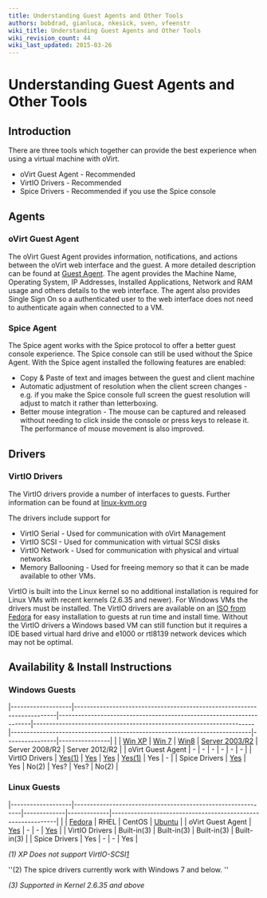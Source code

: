 ```yaml
---
title: Understanding Guest Agents and Other Tools
authors: bobdrad, gianluca, nkesick, sven, vfeenstr
wiki_title: Understanding Guest Agents and Other Tools
wiki_revision_count: 44
wiki_last_updated: 2015-03-26
---
```


# Understanding Guest Agents and Other Tools

## Introduction

There are three tools which together can provide the best experience when using a virtual machine with oVirt.

*   oVirt Guest Agent - Recommended
*   VirtIO Drivers - Recommended
*   Spice Drivers - Recommended if you use the Spice console

## Agents

### oVirt Guest Agent

The oVirt Guest Agent provides information, notifications, and actions between the oVirt web interface and the guest. A more detailed description can be found at [Guest Agent](Guest_Agent). The agent provides the Machine Name, Operating System, IP Addresses, Installed Applications, Network and RAM usage and others details to the web interface. The agent also provides Single Sign On so a authenticated user to the web interface does not need to authenticate again when connected to a VM.

### Spice Agent

The Spice agent works with the Spice protocol to offer a better guest console experience. The Spice console can still be used without the Spice Agent. With the Spice agent installed the following features are enabled:

*   Copy & Paste of text and images between the guest and client machine
*   Automatic adjustment of resolution when the client screen changes - e.g. if you make the Spice console full screen the guest resolution will adjust to match it rather than letterboxing.
*   Better mouse integration - The mouse can be captured and released without needing to click inside the console or press keys to release it. The performance of mouse movement is also improved.

## Drivers

### VirtIO Drivers

The VirtIO drivers provide a number of interfaces to guests. Further information can be found at [linux-kvm.org](http://www.linux-kvm.org/page/Virtio)

The drivers include support for

*   VirtIO Serial - Used for communication with oVirt Management
*   VirtIO SCSI - Used for communication with virtual SCSI disks
*   VirtIO Network - Used for communication with physical and virtual networks
*   Memory Ballooning - Used for freeing memory so that it can be made available to other VMs.

VirtIO is built into the Linux kernel so no additional installation is required for Linux VMs with recent kernels (2.6.35 and newer). For Windows VMs the drivers must be installed. The VirtIO drivers are available on an [ISO from Fedora](http://alt.fedoraproject.org/pub/alt/virtio-win/latest/) for easy installation to guests at run time and install time. Without the VirtIO drivers a Windows based VM can still function but it requires a IDE based virtual hard drive and e1000 or rtl8139 network devices which may not be optimal.

## Availability & Install Instructions

### Windows Guests

|-------------------|------------------------------------------------------------------------|---------------------------------------------------------------------|---------------------------------------------------------------------|---------------------------------------------------------------------------|----------------|----------------|
|                   | [Win XP](How_to_create_a_Windows_XP_Virtual_Machine)        | [Win 7](How_to_create_a_Windows_7_Virtual_Machine)       | [Win8](How_to_create_a_Windows_8_Virtual_Machine)        | [Server 2003/R2](How_to_create_a_Windows_2003_Virtual_Machine) | Server 2008/R2 | Server 2012/R2 |
| oVirt Guest Agent | -                                                                      | -                                                                   | -                                                                   | -                                                                         | -              | -              |
| VirtIO Drivers    | [Yes(1)](How_to_create_a_Windows_XP_Virtual_Machine#VirtIO) | [Yes](How_to_create_a_Windows_7_Virtual_Machine#Drivers) | [Yes](How_to_create_a_Windows_8_Virtual_Machine#Drivers) | [Yes(1)](How_to_create_a_Windows_2003_Virtual_Machine#VirtIO)  | Yes            | -              |
| Spice Drivers     | [Yes](How_to_create_a_Windows_XP_Virtual_Machine#Graphics)  | Yes                                                                 | No(2)                                                               | Yes?                                                                      | Yes?           | No(2)          |

### Linux Guests

|-------------------|-------------------------------------------------------------|-------------|-------------|-------------------------------------------------------------|
|                   | [Fedora](How_to_create_a_Fedora_Virtual_Machine) | RHEL        | CentOS      | [Ubuntu](How_to_create_a_Ubuntu_Virtual_Machine) |
| oVirt Guest Agent | [Yes](How_to_install_the_guest_agent_in_Fedora)  | -           | -           | [Yes](How_to_install_the_guest_agent_in_Ubuntu)  |
| VirtIO Drivers    | Built-in(3)                                                 | Built-in(3) | Built-in(3) | Built-in(3)                                                 |
| Spice Drivers     | Yes                                                         | -           | -           | Yes                                                         |

*(1) XP Does not support VirtIO-SCSI[1](https://bugzilla.redhat.com/show_bug.cgi?id=1043198)*

''(2) The spice drivers currently work with Windows 7 and below. ''

*(3) Supported in Kernel 2.6.35 and above*
